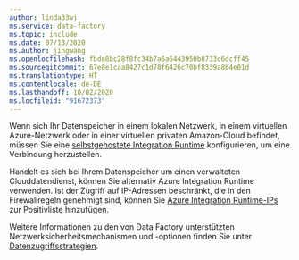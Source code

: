 ```yaml
---
author: linda33wj
ms.service: data-factory
ms.topic: include
ms.date: 07/13/2020
ms.author: jingwang
ms.openlocfilehash: fbde8bc28f8fc34b7a6a6443950b8733c6dcff45
ms.sourcegitcommit: 67e8e1caa8427c1d78f6426c70bf8339a8b4e01d
ms.translationtype: HT
ms.contentlocale: de-DE
ms.lasthandoff: 10/02/2020
ms.locfileid: "91672373"
---
```

<!--
    Separate the generic requirement on Self-hosted Integration Runtime set-up from connector articles.
-->
Wenn sich Ihr Datenspeicher in einem lokalen Netzwerk, in einem virtuellen Azure-Netzwerk oder in einer virtuellen privaten Amazon-Cloud befindet, müssen Sie eine [selbstgehostete Integration Runtime](../articles/data-factory/create-self-hosted-integration-runtime.md) konfigurieren, um eine Verbindung herzustellen.

Handelt es sich bei Ihrem Datenspeicher um einen verwalteten Clouddatendienst, können Sie alternativ Azure Integration Runtime verwenden. Ist der Zugriff auf IP-Adressen beschränkt, die in den Firewallregeln genehmigt sind, können Sie [Azure Integration Runtime-IPs](../articles/data-factory/azure-integration-runtime-ip-addresses.md) zur Positivliste hinzufügen. 

Weitere Informationen zu den von Data Factory unterstützten Netzwerksicherheitsmechanismen und -optionen finden Sie unter [Datenzugriffsstrategien](../articles/data-factory/data-access-strategies.md).
